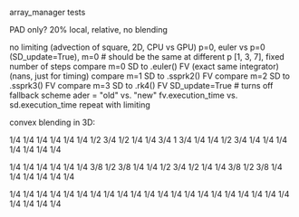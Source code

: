 array_manager tests

PAD only?
20% local, relative, no blending

no limiting (advection of square, 2D, CPU vs GPU)
    p=0, euler vs p=0 (SD_update=True), m=0 # should be the same
    at different p [1, 3, 7], fixed number of steps
        compare m=0 SD to .euler() FV (exact same integrator) (nans, just for timing)
        compare m=1 SD to .ssprk2() FV
        compare m=2 SD to .ssprk3() FV
        compare m=3 SD to .rk4() FV
    SD_update=True # turns off fallback scheme
    ader = "old" vs. "new"
    fv.execution_time vs. sd.execution_time
repeat with limiting

convex blending in 3D:

1/4 1/4 1/4 1/4 1/4
1/4 1/2 3/4 1/2 1/4
1/4 3/4  1  3/4 1/4
1/4 1/2 3/4 1/4 1/4
1/4 1/4 1/4 1/4 1/4

1/4 1/4 1/4 1/4 1/4
1/4 3/8 1/2 3/8 1/4
1/4 1/2 3/4 1/2 1/4
1/4 3/8 1/2 3/8 1/4
1/4 1/4 1/4 1/4 1/4

1/4 1/4 1/4 1/4 1/4
1/4 1/4 1/4 1/4 1/4
1/4 1/4 1/4 1/4 1/4
1/4 1/4 1/4 1/4 1/4
1/4 1/4 1/4 1/4 1/4
